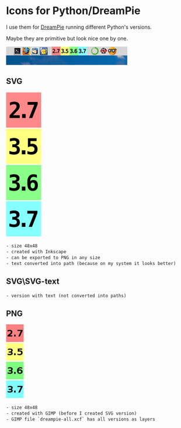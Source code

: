 # Icons for Python/DreamPie

I use them for [DreamPie](http://www.dreampie.org/) running different Python's versions.


Maybe they are primitive but look nice one by one.

![#1](screenshots/image-1.png?raw=true)   

## SVG 

![python-2.7.svg](SVG/python-2.7.svg?raw=true)   
![python-3.5.svg](SVG/python-3.5.svg?raw=true)   
![python-3.6.svg](SVG/python-3.6.svg?raw=true)   
![python-3.7.svg](SVG/python-3.7.svg?raw=true)   

    - size 48x48 
    - created with Inkscape
    - can be exported to PNG in any size
    - text converted into path (because on my system it looks better)
    
## SVG\SVG-text 

    - version with text (not converted into paths)

## PNG

![python-2.7.png](PNG/python-2.7.png?raw=true)   
![python-3.5.png](PNG/python-3.5.png?raw=true)   
![python-3.6.png](PNG/python-3.6.png?raw=true)   
![python-3.7.png](PNG/python-3.7.png?raw=true)   

    - size 48x48 
    - created with GIMP (before I created SVG version)
    - GIMP file `dreampie-all.xcf` has all versions as layers
    
